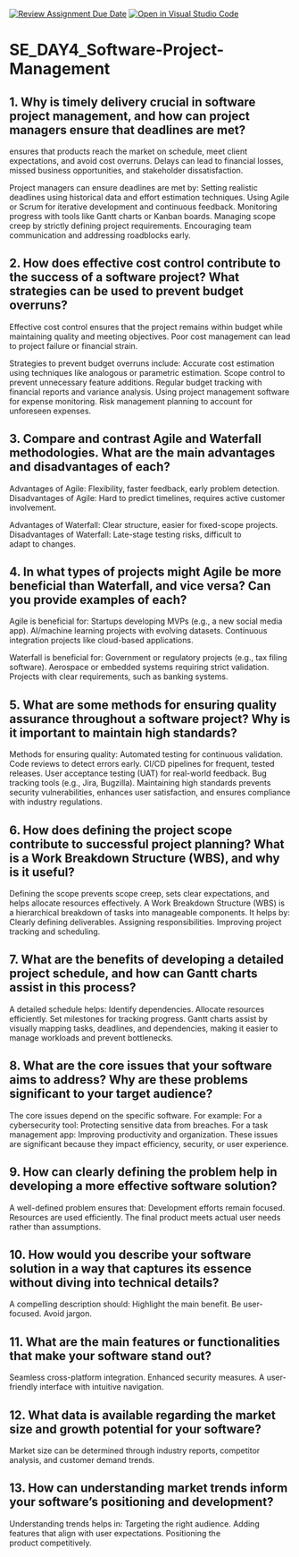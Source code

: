 [![Review Assignment Due Date](https://classroom.github.com/assets/deadline-readme-button-22041afd0340ce965d47ae6ef1cefeee28c7c493a6346c4f15d667ab976d596c.svg)](https://classroom.github.com/a/9pw6JKcu)
[![Open in Visual Studio Code](https://classroom.github.com/assets/open-in-vscode-2e0aaae1b6195c2367325f4f02e2d04e9abb55f0b24a779b69b11b9e10269abc.svg)](https://classroom.github.com/online_ide?assignment_repo_id=18513833&assignment_repo_type=AssignmentRepo)
# SE_DAY4_Software-Project-Management
## 1. Why is timely delivery crucial in software project management, and how can project managers ensure that deadlines are met?
ensures that products reach the market on schedule, meet client expectations, and avoid cost overruns. Delays can lead to financial losses, missed business opportunities, and stakeholder dissatisfaction.

Project managers can ensure deadlines are met by:
Setting realistic deadlines using historical data and effort estimation techniques.
Using Agile or Scrum for iterative development and continuous feedback.
Monitoring progress with tools like Gantt charts or Kanban boards.
Managing scope creep by strictly defining project requirements.
Encouraging team communication and addressing roadblocks early.

## 2. How does effective cost control contribute to the success of a software project? What strategies can be used to prevent budget overruns?
Effective cost control ensures that the project remains within budget while maintaining quality and meeting objectives. Poor cost management can lead to project failure or financial strain.

Strategies to prevent budget overruns include:
Accurate cost estimation using techniques like analogous or parametric estimation.
Scope control to prevent unnecessary feature additions.
Regular budget tracking with financial reports and variance analysis.
Using project management software for expense monitoring.
Risk management planning to account for unforeseen expenses.

## 3. Compare and contrast Agile and Waterfall methodologies. What are the main advantages and disadvantages of each?
Advantages of Agile: Flexibility, faster feedback, early problem detection.
Disadvantages of Agile: Hard to predict timelines, requires active customer involvement.

Advantages of Waterfall: Clear structure, easier for fixed-scope projects.
Disadvantages of Waterfall: Late-stage testing risks, difficult to adapt to changes.

## 4. In what types of projects might Agile be more beneficial than Waterfall, and vice versa? Can you provide examples of each?
Agile is beneficial for:
Startups developing MVPs (e.g., a new social media app).
AI/machine learning projects with evolving datasets.
Continuous integration projects like cloud-based applications.

Waterfall is beneficial for:
Government or regulatory projects (e.g., tax filing software).
Aerospace or embedded systems requiring strict validation.
Projects with clear requirements, such as banking systems.

## 5. What are some methods for ensuring quality assurance throughout a software project? Why is it important to maintain high standards?
Methods for ensuring quality:
Automated testing for continuous validation.
Code reviews to detect errors early.
CI/CD pipelines for frequent, tested releases.
User acceptance testing (UAT) for real-world feedback.
Bug tracking tools (e.g., Jira, Bugzilla).
Maintaining high standards prevents security vulnerabilities, enhances user satisfaction, and ensures compliance with industry regulations.

## 6. How does defining the project scope contribute to successful project planning? What is a Work Breakdown Structure (WBS), and why is it useful?
Defining the scope prevents scope creep, sets clear expectations, and helps allocate resources effectively.
A Work Breakdown Structure (WBS) is a hierarchical breakdown of tasks into manageable components. It helps by:
Clearly defining deliverables.
Assigning responsibilities.
Improving project tracking and scheduling.

## 7. What are the benefits of developing a detailed project schedule, and how can Gantt charts assist in this process?
A detailed schedule helps:
Identify dependencies.
Allocate resources efficiently.
Set milestones for tracking progress.
Gantt charts assist by visually mapping tasks, deadlines, and dependencies, making it easier to manage workloads and prevent bottlenecks.

## 8. What are the core issues that your software aims to address? Why are these problems significant to your target audience?
The core issues depend on the specific software. For example:
For a cybersecurity tool: Protecting sensitive data from breaches.
For a task management app: Improving productivity and organization.
These issues are significant because they impact efficiency, security, or user experience.

## 9. How can clearly defining the problem help in developing a more effective software solution?
A well-defined problem ensures that:
Development efforts remain focused.
Resources are used efficiently.
The final product meets actual user needs rather than assumptions.

## 10. How would you describe your software solution in a way that captures its essence without diving into technical details?
A compelling description should:
Highlight the main benefit.
Be user-focused.
Avoid jargon.

## 11. What are the main features or functionalities that make your software stand out?
Seamless cross-platform integration.
Enhanced security measures.
A user-friendly interface with intuitive navigation.

## 12. What data is available regarding the market size and growth potential for your software?
Market size can be determined through industry reports, competitor analysis, and customer demand trends.
## 13. How can understanding market trends inform your software’s positioning and development?
Understanding trends helps in:
Targeting the right audience.
Adding features that align with user expectations.
Positioning the product competitively.
